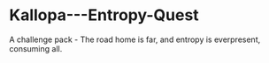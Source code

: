 # Kallopa---Entropy-Quest

A challenge pack - The road home is far, and entropy is everpresent, consuming all.
